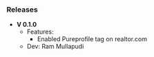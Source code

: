 ### Releases

* __V 0.1.0__
	* Features:
		* Enabled Pureprofile tag on realtor.com
	* Dev: Ram Mullapudi
